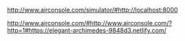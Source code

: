 http://www.airconsole.com/simulator/#http://localhost:8000

http://www.airconsole.com/#http://www.airconsole.com/?http=1#https://elegant-archimedes-9848d3.netlify.com/
